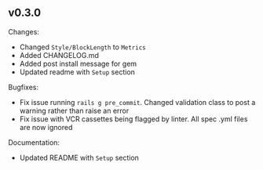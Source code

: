 ## v0.3.0

Changes:

  - Changed `Style/BlockLength` to `Metrics`
  - Added CHANGELOG.md
  - Added post install message for gem
  - Updated readme with `Setup` section

Bugfixes:
  - Fix issue running `rails g pre_commit`. Changed validation class to post a warning rather than raise an error
  - Fix issue with VCR cassettes being flagged by linter. All spec .yml files are now ignored

Documentation:

  - Updated README with `Setup` section
